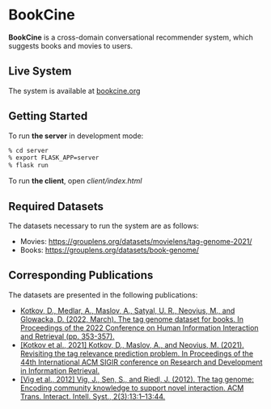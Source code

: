 # BookCine

**BookCine** is a cross-domain conversational recommender system, which suggests books and movies to users.

## Live System

The system is available at [bookcine.org](https://bookcine.org/)

## Getting Started

To run **the server** in development mode:
```bash
% cd server
% export FLASK_APP=server
% flask run
```

To run **the client**, open *client/index.html*

## Required Datasets

The datasets necessary to run the system are as follows:
- Movies: https://grouplens.org/datasets/movielens/tag-genome-2021/
- Books: https://grouplens.org/datasets/book-genome/

## Corresponding Publications

The datasets are presented in the following publications:
- [Kotkov, D., Medlar, A., Maslov, A., Satyal, U. R., Neovius, M., and Glowacka, D. (2022, March). The tag genome dataset for books. In Proceedings of the 2022 Conference on Human Information Interaction and Retrieval (pp. 353-357).](https://doi.org/10.1145/3498366.3505833)
- [[Kotkov et al., 2021] Kotkov, D., Maslov, A., and Neovius, M. (2021). Revisiting the tag relevance prediction problem. In Proceedings of the 44th International ACM SIGIR conference on Research and Development in Information Retrieval.](https://doi.org/10.1145/3404835.3463019)
- [[Vig et al., 2012] Vig, J., Sen, S., and Riedl, J. (2012). The tag genome: Encoding community knowledge to support novel interaction. ACM Trans. Interact. Intell. Syst., 2(3):13:1–13:44.](https://dl.acm.org/doi/abs/10.1145/2362394.2362395)
